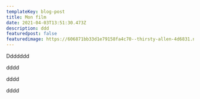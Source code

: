 ```yaml
---
templateKey: blog-post
title: Mon film
date: 2021-04-03T13:51:30.473Z
description: ddd
featuredpost: false
featuredimage: https://606871bb33d1e79158fa4c70--thirsty-allen-4d6831.netlify.app/static/277733984de58dd6d27eed18b510250d/1a97c/coffee.png
---
```

Ddddddd



dddd

dddd



dddd
